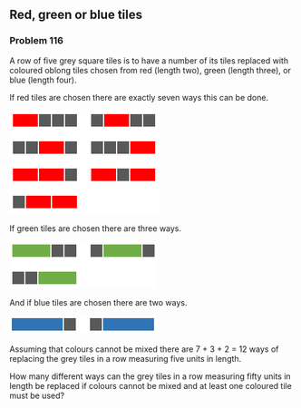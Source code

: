 ﻿## Red, green or blue tiles
### Problem 116
A row of five grey square tiles is to have a number of its tiles replaced with coloured oblong tiles chosen from red (length two), green (length three), or blue (length four).

If red tiles are chosen there are exactly seven ways this can be done.

![Red tiles](images/redtiles.png)

If green tiles are chosen there are three ways.

![Green tiles](images/greentiles.png)

And if blue tiles are chosen there are two ways.

![Blue tiles](images/bluetiles.png)

Assuming that colours cannot be mixed there are 7 + 3 + 2 = 12 ways of replacing the grey tiles in a row measuring five units in length.

How many different ways can the grey tiles in a row measuring fifty units in length be replaced if colours cannot be mixed and at least one coloured tile must be used?
